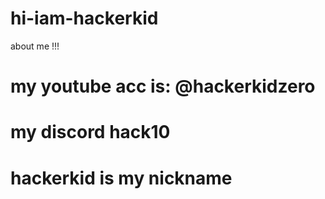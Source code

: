 # hi-iam-hackerkid
about me !!!
# my youtube acc is: @hackerkidzero
# my discord hack10
# hackerkid is my nickname
